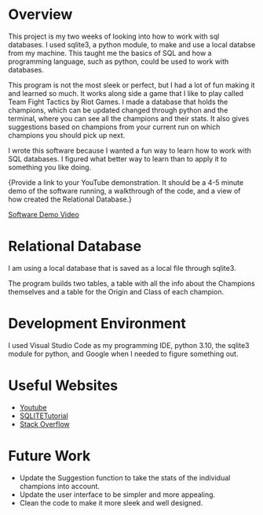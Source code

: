 # Overview

This project is my two weeks of looking into how to work with sql databases. I used sqlite3, a python module, to make and use a local databse from my machine. This taught me the basics of SQL and how a programming language, such as python, could be used to work with databases.

This program is not the most sleek or perfect, but I had a lot of fun making it and learned so much. It works along side a game that I like to play called Team Fight Tactics by Riot Games. I made a database that holds the champions, which can be updated changed through python and the terminal, where you can see all the champions and their stats. It also gives suggestions based on champions from your current run on which champions you should pick up next. 

I wrote this software because I wanted a fun way to learn how to work with SQL databases. I figured what better way to learn than to apply it to something you like doing.

{Provide a link to your YouTube demonstration.  It should be a 4-5 minute demo of the software running, a walkthrough of the code, and a view of how created the Relational Database.}

[Software Demo Video](https://youtu.be/NKx5H6fk8ZA)

# Relational Database

I am using a local database that is saved as a local file through sqlite3.

The program builds two tables, a table with all the info about the Champions themselves and a table for the Origin and Class of each champion.

# Development Environment

I used Visual Studio Code as my programming IDE, python 3.10, the sqlite3 module for python, and Google when I needed to figure something out.

# Useful Websites

* [Youtube](https://www.youtube.com/)
* [SQLITETutorial](https://www.sqlitetutorial.net/)
* [Stack Overflow](https://stackoverflow.com/)

# Future Work

* Update the Suggestion function to take the stats of the individual champions into account.
* Update the user interface to be simpler and more appealing.
* Clean the code to make it more sleek and well designed.